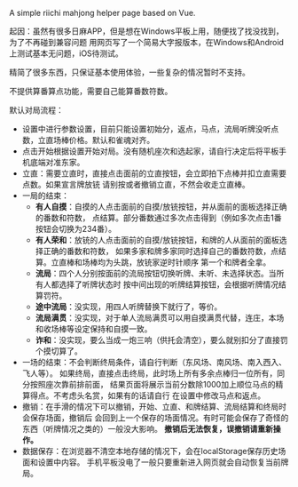 A simple riichi mahjong helper page based on Vue.

起因：虽然有很多日麻APP，但是想在Windows平板上用，随便找了找没找到，为了不再碰到兼容问题
用网页写了一个简易大字报版本，在Windows和Android上测试基本无问题，iOS待测试。

精简了很多东西，只保证基本使用体验，一些复杂的情况暂时不支持。

不提供算番算点功能，需要自己能算番数符数。

默认对局流程：
- 设置中进行参数设置，目前只能设置初始分，返点，马点，流局听牌没听点数，立直场棒价格。默认和雀魂对齐。
- 点击开始根据设置开始对局。没有随机座次和选起家，请自行决定后将平板手机底端对准东家。
- 立直：需要立直时，直接点击面前的立直按钮，会立即拍下点棒并扣立直需要点数。如果宣言牌放铳
  请别按或者撤销立直，不然会收走立直棒。
- 一局的结束：
  - **有人自摸**：自摸的人点击面前的自摸/放铳按钮，并从面前的面板选择正确的番数和符数，
    点结算。部分番数通过多次点击得到（例如多次点击1番按钮会切换为234番）。
  - **有人荣和**：放铳的人点击面前的自摸/放铳按钮，和牌的人从面前的面板选择正确的番数和符数，
    如果多家和牌多家同时选择自己的番数符数，点结算。立直棒和场棒均为头跳，放铳家逆时针顺序
	第一个和牌者全拿。
  - **流局**：四个人分别按面前的流局按钮切换听牌、未听、未选择状态。当所有人都选择了听牌状态时
    按中间出现的听牌结算按钮，会根据听牌情况结算罚符。
  - **途中流局**：没实现，用四人听牌替换下就行了，等价。
  - **流局满贯**：没实现，对于单人流局满贯可以用自摸满贯代替，连庄，本场和收场棒等设定保持和自摸一致。
  - **诈和**：没实现，要么当成一炮三响（供托会清空），要么就别扣分了直接罚个摸切算了。
- 一场的结束：不会判断终局条件，请自行判断（东风场、南风场、南入西入、飞人等）。
  如果终局，直接点击终局，此时场上所有多余点棒归一位所有，同分按照座次靠前排前面，
  结果页面将展示当前分数除1000加上顺位马点的精算得点。不考虑头名赏，如果有的话请自行
  在设置中修改马点和返点。
- 撤销：在手滑的情况下可以撤销，开始、立直、和牌结算、流局结算和终局时会保存场面，撤销后
  会回到上一个保存的场面情况。有时可能会保存了奇怪的东西（听牌情况之类的）一般没大影响。
  **撤销后无法恢复，误撤销请重新操作。**
- 数据保存：在浏览器不清空本地存储的情况下，会在localStorage保存历史场面和设置中内容。
  手机平板没电了一般只要重新进入网页就会自动恢复当前牌局。